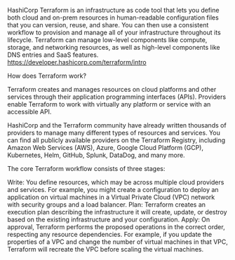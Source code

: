 HashiCorp Terraform is an infrastructure as code tool that lets you define both cloud and on-prem resources in human-readable configuration files that you can version, reuse, and share.
You can then use a consistent workflow to provision and manage all of your infrastructure throughout its lifecycle. 
Terraform can manage low-level components like compute, storage, and networking resources, as well as high-level components like DNS entries and SaaS features.
https://developer.hashicorp.com/terraform/intro

How does Terraform work?

Terraform creates and manages resources on cloud platforms and other services through their application programming interfaces (APIs). 
Providers enable Terraform to work with virtually any platform or service with an accessible API.

HashiCorp and the Terraform community have already written thousands of providers to manage many different types of resources and services. You can find all publicly available providers on the Terraform Registry, including Amazon Web Services (AWS), Azure, Google Cloud Platform (GCP), Kubernetes, Helm, GitHub, Splunk, DataDog, and many more.

The core Terraform workflow consists of three stages:

Write: You define resources, which may be across multiple cloud providers and services. For example, you might create a configuration to deploy an application on virtual machines in a Virtual Private Cloud (VPC) network with security groups and a load balancer.
Plan: Terraform creates an execution plan describing the infrastructure it will create, update, or destroy based on the existing infrastructure and your configuration.
Apply: On approval, Terraform performs the proposed operations in the correct order, respecting any resource dependencies. For example, if you update the properties of a VPC and change the number of virtual machines in that VPC, Terraform will recreate the VPC before scaling the virtual machines.


